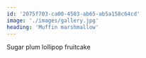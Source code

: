 ```yaml
---
id: '2075f703-ca00-4503-ab65-ab5a158c64cd'
image: './images/gallery.jpg'
heading: 'Muffin marshmallow'
---
```


Sugar plum lollipop fruitcake
